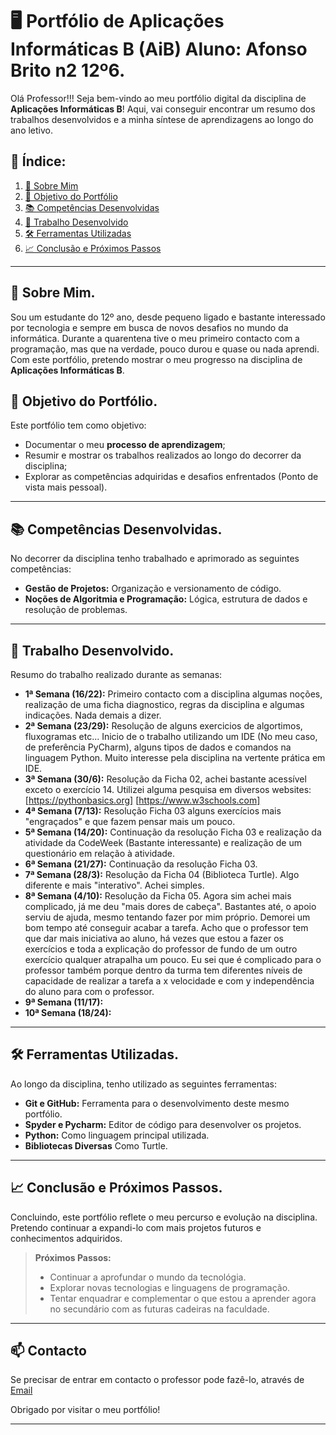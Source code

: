 # 🖥️ Portfólio de Aplicações Informáticas B (AiB) Aluno: Afonso Brito n2 12º6.

Olá Professor!!! 
Seja bem-vindo ao meu portfólio digital da disciplina de **Aplicações Informáticas B**! Aqui, vai conseguir encontrar um resumo dos trabalhos desenvolvidos e a minha síntese de aprendizagens ao longo do ano letivo.

## 📜 Índice:
1. [👤 Sobre Mim](#-sobre-mim)
2. [🎯 Objetivo do Portfólio](#-objetivo-do-portfólio)
3. [📚 Competências Desenvolvidas](#-competências-desenvolvidas)
4. [🚀 Trabalho Desenvolvido](#-trabalho-desenvolvido)
5. [🛠️ Ferramentas Utilizadas](#️-ferramentas-utilizadas)
6. [📈 Conclusão e Próximos Passos](#-conclusão-e-próximos-passos)

---

## 👤 Sobre Mim.
Sou um estudante do 12º ano, desde pequeno ligado e bastante interessado por tecnologia e sempre em busca de novos desafios no mundo da informática. Durante a quarentena tive o meu primeiro contacto com a programação, mas que na verdade, pouco durou e quase ou nada aprendi. Com este portfólio, pretendo mostrar o meu progresso na disciplina de **Aplicações Informáticas B**.

## 🎯 Objetivo do Portfólio.
Este portfólio tem como objetivo:
- Documentar o meu **processo de aprendizagem**;
- Resumir e mostrar os trabalhos realizados ao longo do decorrer da disciplina;
- Explorar as competências adquiridas e desafios enfrentados (Ponto de vista mais pessoal).

---

## 📚 Competências Desenvolvidas.
No decorrer da disciplina tenho trabalhado e aprimorado as seguintes competências:
- **Gestão de Projetos:** Organização e versionamento de código.
- **Noções de Algoritmia e Programação:** Lógica, estrutura de dados e resolução de problemas.

---

## 🚀 Trabalho Desenvolvido.
Resumo do trabalho realizado durante as semanas:
- **1ª Semana (16/22):** Primeiro contacto com a disciplina algumas noções, realização de uma ficha diagnostico, regras da disciplina e algumas indicações.  Nada demais a dizer.
- **2ª Semana (23/29):** Resolução de alguns exercicios de algortimos, fluxogramas etc... Inicio de o trabalho utilizando um IDE (No meu caso, de preferência PyCharm), alguns tipos de dados e comandos na linguagem Python. Muito interesse pela disciplina na vertente prática em IDE.
- **3ª Semana (30/6):** Resolução da Ficha 02, achei bastante acessível exceto o exercício 14. Utilizei alguma pesquisa em diversos websites:
  [https://pythonbasics.org]
  [https://www.w3schools.com]
- **4ª Semana (7/13):** Resolução Ficha 03 alguns exercícios mais "engraçados" e que fazem pensar mais um pouco.
- **5ª Semana (14/20):** Continuação da resolução Ficha 03 e realização da atividade da CodeWeek (Bastante interessante) e realização de um questionário em relação à atividade.
- **6ª Semana (21/27):** Continuação da resolução Ficha 03.
- **7ª Semana (28/3):** Resolução da Ficha 04 (Biblioteca Turtle). Algo diferente e mais "interativo". Achei simples.
- **8ª Semana (4/10):** Resolução da Ficha 05. Agora sim achei mais complicado, já me deu "mais dores de cabeça". Bastantes até, o apoio serviu de ajuda, mesmo tentando fazer por mim próprio. Demorei um bom tempo até conseguir acabar a tarefa. Acho que o professor tem que dar mais iniciativa ao aluno, há vezes que estou a fazer os exercícios e toda a explicação do professor de fundo de um outro exercício qualquer atrapalha um pouco. Eu sei que é complicado para o professor também porque dentro da turma tem diferentes níveis de capacidade de realizar a tarefa a x velocidade e com y independência do aluno para com o professor.
- **9ª Semana (11/17):**
- **10ª Semana (18/24):**
---

## 🛠️ Ferramentas Utilizadas.
Ao longo da disciplina, tenho utilizado as seguintes ferramentas:
- **Git e GitHub:** Ferramenta para o desenvolvimento deste mesmo portfólio.
- **Spyder e Pycharm:** Editor de código para desenvolver os projetos.
- **Python:** Como linguagem principal utilizada.
- **Bibliotecas Diversas** Como Turtle.

---

## 📈 Conclusão e Próximos Passos.
Concluindo, este portfólio reflete o meu percurso e evolução na disciplina. Pretendo continuar a expandi-lo com mais projetos futuros e conhecimentos adquiridos. 

> **Próximos Passos:**  
> - Continuar a aprofundar o mundo da tecnológia.
> - Explorar novas tecnologias e linguagens de programação.  
> - Tentar enquadrar e complementar o que estou a aprender agora no secundário com as futuras cadeiras na faculdade.

---

## 📫 Contacto
Se precisar de entrar em contacto o professor pode fazê-lo, através de [Email](59963@esjf.edu.pt)

Obrigado por visitar o meu portfólio!
****
